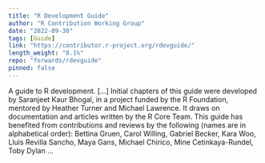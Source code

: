 ```yaml
---
title: "R Development Guide"
author: "R Contribution Working Group"
date: "2022-09-30"
tags: [Guide]
link: "https://contributor.r-project.org/rdevguide/"
length_weight: "8.1%"
repo: "forwards/rdevguide"
pinned: false
---
```


A guide to R development. [...] Initial chapters of this guide were developed by Saranjeet Kaur Bhogal, in a project funded by the R Foundation, mentored by Heather Turner and Michael Lawrence. It draws on documentation and articles written by the R Core Team. This guide has benefited from contributions and reviews by the following (names are in alphabetical order): Bettina Gruen, Carol Willing, Gabriel Becker, Kara Woo, Lluís Revilla Sancho, Maya Gans, Michael Chirico, Mine Cetinkaya-Rundel, Toby Dylan ...
